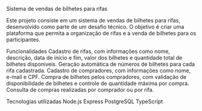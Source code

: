 Sistema de vendas de bilhetes para rifas

Este projeto consiste em um sistema de vendas de bilhetes para rifas, desenvolvido como parte de um desafio técnico. O objetivo é criar uma plataforma que permita a organização de rifas e a venda de bilhetes para os participantes.

Funcionalidades
Cadastro de rifas, com informações como nome, descrição, data de início e fim, valor dos bilhetes e quantidade total de bilhetes disponíveis.
Geração automática de números de bilhetes para cada rifa cadastrada.
Cadastro de compradores, com informações como nome, e-mail e CPF.
Compra de bilhetes pelos compradores, com validação de disponibilidade de bilhetes e controle de quantidade máxima por compra.
Consulta de compras realizadas por comprador ou por rifa.

Tecnologias utilizadas
Node.js
Express
PostgreSQL
TypeScript

